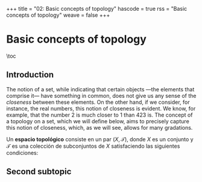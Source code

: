 +++
title = "02: Basic concepts of topology"
hascode = true
rss = "Basic concepts of topology"
weave = false
+++
# Basic concepts of topology

\toc

## Introduction

The notion of a set, while indicating that certain objects —the elements that comprise it— have something in common, does not give us any sense of the *closeness* between these elements. On the other hand, if we consider, for instance, the real numbers, this notion of closeness is evident. We know, for example, that the number 2 is much closer to 1 than 423 is. The concept of a topology on a set, which we will define below, aims to precisely capture this notion of closeness, which, as we will see, allows for many gradations.

<!-- \defi:  -->

Un **espacio topológico** consiste en un par $(X, \mathcal{T})$, donde $X$
es un conjunto y $\mathcal{T}$ es una colección de subconjuntos de $X$ satisfaciendo
las siguientes condiciones:

## Second subtopic


